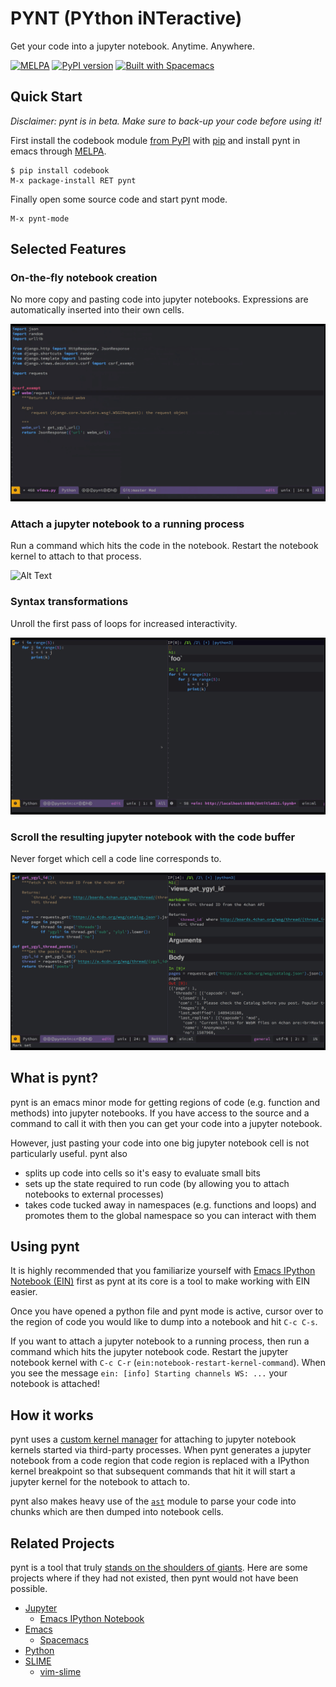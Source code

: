 # PYNT (PYthon iNTeractive)

Get your code into a jupyter notebook. Anytime. Anywhere.

[![MELPA](https://melpa.org/packages/pynt-badge.svg)](https://melpa.org/#/pynt) [![PyPI version](https://badge.fury.io/py/codebook.svg)](https://badge.fury.io/py/codebook) [![Built with Spacemacs](https://cdn.rawgit.com/syl20bnr/spacemacs/442d025779da2f62fc86c2082703697714db6514/assets/spacemacs-badge.svg)](http://spacemacs.org)

## Quick Start

*Disclaimer: pynt is in beta. Make sure to back-up your code before using it!*

First install the codebook module [from PyPI](https://pypi.python.org/pypi/codebook) with [pip](https://pip.pypa.io/en/stable/) and install pynt in emacs through [MELPA](https://melpa.org/#/pynt).

```
$ pip install codebook 
M-x package-install RET pynt
```

Finally open some source code and start pynt mode.

```
M-x pynt-mode
```

## Selected Features

### On-the-fly notebook creation

No more copy and pasting code into jupyter notebooks. Expressions are automatically inserted into their own cells.

![Alt Text](https://github.com/ebanner/pynt-assets/blob/master/gif/generate-notebook.gif)

### Attach a jupyter notebook to a running process

Run a command which hits the code in the notebook. Restart the notebook kernel to attach to that process.

![Alt Text](https://github.com/ebanner/pynt-assets/blob/master/gif/attach%20notebook.gif)
  
### Syntax transformations

Unroll the first pass of loops for increased interactivity.
  
![Alt Text](https://github.com/ebanner/pynt-assets/blob/master/gif/loop%20unrolling.gif)

### Scroll the resulting jupyter notebook with the code buffer

Never forget which cell a code line corresponds to.

![Alt Text](https://github.com/ebanner/pynt-assets/blob/master/gif/scroll-notebook.gif)

## What is pynt?

pynt is an emacs minor mode for getting regions of code (e.g. function and methods) into jupyter notebooks. If you have access to the source and a command to call it with then you can get your code into a jupyter notebook.

However, just pasting your code into one big jupyter notebook cell is not particularly useful. pynt also

- splits up code into cells so it's easy to evaluate small bits
- sets up the state required to run code (by allowing you to attach notebooks to external processes)
- takes code tucked away in namespaces (e.g. functions and loops) and promotes them to the global namespace so you can interact with them

## Using pynt

It is highly recommended that you familiarize yourself with [Emacs IPython Notebook (EIN)](http://millejoh.github.io/emacs-ipython-notebook/) first as pynt at its core is a tool to make working with EIN easier.

Once you have opened a python file and pynt mode is active, cursor over to the region of code you would like to dump into a notebook and hit `C-c C-s`.

If you want to attach a jupyter notebook to a running process, then run a command which hits the jupyter notebook code. Restart the jupyter notebook kernel with `C-c C-r` (`ein:notebook-restart-kernel-command`). When you see the message `ein: [info] Starting channels WS: ...` your notebook is attached!

## How it works

pynt uses a [custom kernel manager](https://github.com/ebanner/extipy) for attaching to jupyter notebook kernels started via third-party processes. When pynt generates a jupyter notebook from a code region that code region is replaced with a IPython kernel breakpoint so that subsequent commands that hit it will start a jupyter kernel for the notebook to attach to.

pynt also makes heavy use of the [`ast`](https://docs.python.org/3/library/ast.html) module to parse your code into chunks which are then dumped into notebook cells.

## Related Projects

pynt is a tool that truly [stands on the shoulders of giants](https://en.wikipedia.org/wiki/Standing_on_the_shoulders_of_giants). Here are some projects where if they had not existed, then pynt would not have been possible.

- [Jupyter](http://jupyter.org/)
  - [Emacs IPython Notebook](http://millejoh.github.io/emacs-ipython-notebook/)
- [Emacs](https://www.gnu.org/software/emacs/)
  - [Spacemacs](http://spacemacs.org/)
- [Python](https://www.python.org/)
- [SLIME](https://common-lisp.net/project/slime/)
  - [vim-slime](https://github.com/jpalardy/vim-slime)
  
